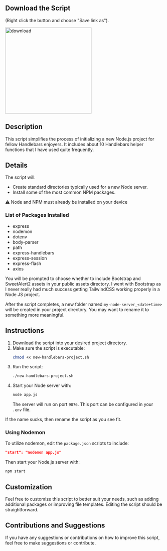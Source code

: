 ## Download the Script
<p>(Right click the button and choose "Save link as").</p>
<a href="https://raw.githubusercontent.com/JarEXE/nodebars/master/new-handlebars-project.sh">
  <img src="https://imgur.com/xlORbnl.png" alt="download" width="275"/>
</a>

## Description

This script simplifies the process of initializing a new Node.js project for fellow Handlebars enjoyers. It includes about 10 Handlebars helper functions that I have used quite frequently.

## Details

The script will:

- Create standard directories typically used for a new Node server.
- Install some of the most common NPM packages.

⚠️ Node and NPM must already be installed on your device

### List of Packages Installed

- express
- nodemon
- dotenv
- body-parser
- path
- express-handlebars
- express-session
- express-flash
- axios

You will be prompted to choose whether to include Bootstrap and SweetAlert2 assets in your public assets directory. I went with Bootstrap as I never really had much success getting TailwindCSS working properly in a Node JS project.

After the script completes, a new folder named `my-node-server_<date+time>` will be created in your project directory. You may want to rename it to something more meaningful.

## Instructions

1. Download the script into your desired project directory.
2. Make sure the script is executable:
   ```bash
   chmod +x new-handlebars-project.sh
   ```
3. Run the script:
   ```bash
   ./new-handlebars-project.sh
   ```
4. Start your Node server with:
   ```bash
   node app.js
   ```
   The server will run on port `9876`. This port can be configured in your `.env` file.

If the name sucks, then rename the script as you see fit.

### Using Nodemon

To utilize nodemon, edit the `package.json` scripts to include:

```json
"start": "nodemon app.js"
```

Then start your Node.js server with:

```bash
npm start
```

## Customization

Feel free to customize this script to better suit your needs, such as adding additional packages or improving file templates. Editing the script should be straightforward.

## Contributions and Suggestions

If you have any suggestions or contributions on how to improve this script, feel free to make suggestions or contribute.
